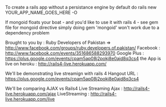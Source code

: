 To create a rails app without a persistance engine by default do
rails new YOUR_APP_NAME_GOES_HERE -O

If mongoid floats your boat - and you'd like to use it with rails 4 - see gem file for mongoid directive
simply doing gem 'mongoid' won't work due to a dependency problem

Brought to you by : Ruby Developers of Pakistan => http://www.facebook.com/groups/ruby.developers.of.pakistan/
Facebook : http://www.facebook.com/events/351686588293970
Google Plus : https://plus.google.com/events/cpam5ap08j2pokj8e0ajd8q3cs4
the App is live on heroku : http://rails4-live.herokuapp.com/ 

We'll be demonstrating live streamign with rails 4
Hangout URL : https://plus.google.com/events/cpam5ap08j2pokj8e0ajd8q3cs4

We'll be comparing AJAX vs Rails4 Live Streaming
Ajax : http://rails4-live.herokuapp.com/ajax
LiveStreaming : http://rails4-live.herokuapp.com/live
